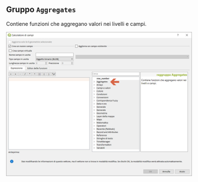 ## Gruppo `Aggregates`

Contiene funzioni che aggregano valori nei livelli e campi.

<img src="/img/aggregates/gruppo_aggregates1.png">
